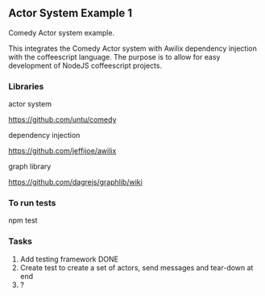 
## Actor System Example 1

Comedy Actor system example.

This integrates the Comedy Actor system with Awilix dependency injection with the coffeescript language. 
  The purpose is to allow for easy development of NodeJS coffeescript projects. 

### Libraries

actor system

https://github.com/untu/comedy

dependency injection

https://github.com/jeffijoe/awilix

graph library

https://github.com/dagrejs/graphlib/wiki

### To run tests

npm test

### Tasks

1. Add testing framework DONE
2. Create test to create a set of actors, send messages and tear-down at end
3. ?
